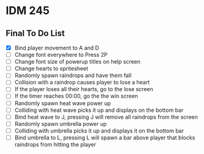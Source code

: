 # IDM 245

## Final To Do List

- [X] Bind player movement to A and D
- [ ] Change font everywhere to Press 2P
- [ ] Change font size of powerup titles on help screen
- [ ] Change hearts to spritesheet
- [ ] Randomly spawn raindrops and have them fall
- [ ] Collision with a raindrop causes player to lose a heart
- [ ] If the player loses all their hearts, go to the lose screen
- [ ] If the timer reaches 00:00, go the the win screen
- [ ] Randomly spawn heat wave power up
- [ ] Colliding with heat wave picks it up and displays on the bottom bar
- [ ] Bind heat wave to J, pressing J will remove all raindrops from the screen
- [ ] Randomly spawn umbrella power up
- [ ] Colliding with umbrella picks it up and displays it on the bottom bar
- [ ] Bind umbrella to L, pressing L will spawn a bar above player that blocks raindrops from hitting the player
